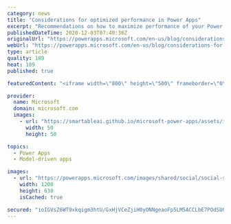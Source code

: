 ```yaml
---
category: news
title: "Considerations for optimized performance in Power Apps"
excerpt: "Recommendations on how to maximize performance of your Power Apps "
publishedDateTime: 2020-12-03T07:40:36Z
originalUrl: "https://powerapps.microsoft.com/en-us/blog/considerations-for-optimized-performance-in-power-apps/"
webUrl: "https://powerapps.microsoft.com/en-us/blog/considerations-for-optimized-performance-in-power-apps/"
type: article
quality: 189
heat: 189
published: true

featuredContent: "<iframe width=\"800\" height=\"500\" frameborder=\"0\" src=\"https://www.youtube.com/embed/jcKoqC9Vfmo\" allow=\"accelerometer; autoplay; encrypted-media; gyroscope; picture-in-picture\" allowfullscreen></iframe>"

provider:
  name: Microsoft
  domain: microsoft.com
  images:
    - url: "https://smartableai.github.io/microsoft-power-apps/assets/images/organizations/microsoft.com-50x50.jpg"
      width: 50
      height: 50

topics:
  - Power Apps
  - Model-driven apps

images:
  - url: "https://powerapps.microsoft.com/images/shared/social/social-share-post-ignite.png"
    width: 1200
    height: 630
    isCached: true

secured: "ioIGVsZ6WT9xkqigm3htU/GxHjVCeZjiH0yONNgeaoFp5LM5ACCLbE7POdSUCVPDK6CSUkT+nbNMlQI5HHkMN1HT5kxAlRJsqqe2VGpqhdEj4ET9NsMRJapUr0eiQxy4PlFKfcJ8wiTMcNbhCEkWSBfQMUC0TQfCjT8F9iTwe6KNxV76uDQgugvz08KeIXFgaU1vniEhTpnj4HlQQnsWp3rW/5SvPRRVpUJtONUBFuBduzoQswVNssvUWm+UmIAd1NMWeYWCcjVazkVoqAjjnd/CVIPqC648w+dr1Xbb4QPCggfmHeHFCKCThWorm6RorIjOuMmm3NXs64v9A7SCfv4ja3G1C2cc2AClFs6avu6N2RfcqmqEliSUK11AAsC/nakei0oOqCeV0wm0C9XU9lgMwS3oVzjAFVN211V11GaJiOwinfljiz/Wa3w2a7XwzEXFSLgUqtCVkQCPMwwOlQ==;U3M1nerdGkRrZeTVhQIW/w=="
---
```



